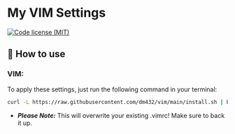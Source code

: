 # My VIM Settings 
[![Code license (MIT)](https://img.shields.io/badge/License-MIT-yellow.svg)](https://github.com/dm432/vim/blob/master/LICENSE)

## 🔧 How to use
### VIM:
 
To apply these settings, just run the following command in your terminal:
```bash
curl -L https://raw.githubusercontent.com/dm432/vim/main/install.sh | bash
```
- **_Please Note:_** This will overwrite your existing .vimrc! Make sure to back it up.
